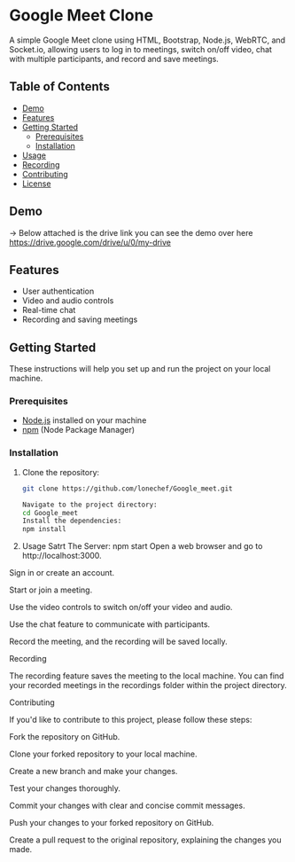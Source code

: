 # Google Meet Clone

A simple Google Meet clone using HTML, Bootstrap, Node.js, WebRTC, and Socket.io, allowing users to log in to meetings, switch on/off video, chat with multiple participants, and record and save meetings.

## Table of Contents

- [Demo](#demo)
- [Features](#features)
- [Getting Started](#getting-started)
  - [Prerequisites](#prerequisites)
  - [Installation](#installation)
- [Usage](#usage)
- [Recording](#recording)
- [Contributing](#contributing)
- [License](#license)

## Demo
-> Below attached is the drive link you can see the demo over here
https://drive.google.com/drive/u/0/my-drive

## Features

- User authentication
- Video and audio controls
- Real-time chat
- Recording and saving meetings

## Getting Started

These instructions will help you set up and run the project on your local machine.

### Prerequisites

- [Node.js](https://nodejs.org/) installed on your machine
- [npm](https://www.npmjs.com/) (Node Package Manager)

### Installation

1. Clone the repository:

   ```bash
   git clone https://github.com/lonechef/Google_meet.git

   Navigate to the project directory:
   cd Google_meet
   Install the dependencies:
   npm install
2. Usage
   Satrt The Server:
   npm start
   Open a web browser and go to http://localhost:3000.

Sign in or create an account.

Start or join a meeting.

Use the video controls to switch on/off your video and audio.

Use the chat feature to communicate with participants.

Record the meeting, and the recording will be saved locally.

Recording

The recording feature saves the meeting to the local machine. You can find your recorded meetings in the recordings folder within the project directory.

Contributing

If you'd like to contribute to this project, please follow these steps:

Fork the repository on GitHub.

Clone your forked repository to your local machine.

Create a new branch and make your changes.

Test your changes thoroughly.

Commit your changes with clear and concise commit messages.

Push your changes to your forked repository on GitHub.

Create a pull request to the original repository, explaining the changes you made.


   

